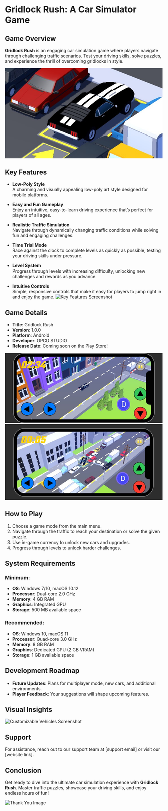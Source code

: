 # Gridlock Rush: A Car Simulator Game

## Game Overview

**Gridlock Rush** is an engaging car simulation game where players navigate through challenging traffic scenarios. Test your driving skills, solve puzzles, and experience the thrill of overcoming gridlocks in style.

![Gridlock Rush Banner](./Project-Images/Symbol_3.jpg)

## Key Features

- **Low-Poly Style**  
  A charming and visually appealing low-poly art style designed for mobile platforms.

- **Easy and Fun Gameplay**  
  Enjoy an intuitive, easy-to-learn driving experience that’s perfect for players of all ages.

- **Realistic Traffic Simulation**  
  Navigate through dynamically changing traffic conditions while solving fun and engaging challenges.

- **Time Trial Mode**  
  Race against the clock to complete levels as quickly as possible, testing your driving skills under pressure.

- **Level System**  
  Progress through levels with increasing difficulty, unlocking new challenges and rewards as you advance.

- **Intuitive Controls**  
   Simple, responsive controls that make it easy for players to jump right in and enjoy the game.
  ![Key Features Screenshot](path/to/features-screenshot.png)

## Game Details

- **Title**: Gridlock Rush
- **Version**: 1.0.0
- **Platform**: Android
- **Developer**: OPCD STUDIO
- **Release Date**: Coming soon on the Play Store!

![Gameplay Screenshot](./Project-Images/Game_Image-1.jpg)
![Gameplay Screenshot](./Project-Images/Game_Image-2.jpg)

## How to Play

1. Choose a game mode from the main menu.
2. Navigate through the traffic to reach your destination or solve the given puzzle.
3. Use in-game currency to unlock new cars and upgrades.
4. Progress through levels to unlock harder challenges.

## System Requirements

### Minimum:

- **OS**: Windows 7/10, macOS 10.12
- **Processor**: Dual-core 2.0 GHz
- **Memory**: 4 GB RAM
- **Graphics**: Integrated GPU
- **Storage**: 500 MB available space

### Recommended:

- **OS**: Windows 10, macOS 11
- **Processor**: Quad-core 3.0 GHz
- **Memory**: 8 GB RAM
- **Graphics**: Dedicated GPU (2 GB VRAM)
- **Storage**: 1 GB available space

## Development Roadmap

- **Future Updates**: Plans for multiplayer mode, new cars, and additional environments.
- **Player Feedback**: Your suggestions will shape upcoming features.

## Visual Insights

![Customizable Vehicles Screenshot](path/to/vehicles-screenshot.png)

## Support

For assistance, reach out to our support team at [support email] or visit our [website link].

## Conclusion

Get ready to dive into the ultimate car simulation experience with **Gridlock Rush**. Master traffic puzzles, showcase your driving skills, and enjoy endless hours of fun!

![Thank You Image](path/to/thank-you-image.png)

